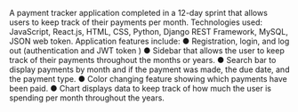 A payment tracker application completed in a 12-day sprint that allows users to keep track of their payments per month.
Technologies used: JavaScript, React.js, HTML, CSS, Python, Django REST Framework, MySQL, JSON web token.
Application features include:
●	Registration, login, and log out (authentication and JWT token )
●	Sidebar that allows the user to keep track of their payments throughout the months or years.
●	Search bar to display payments by month and if the payment was made, the due date, and the payment type.
●	Color changing feature showing which payments have been paid.
●	Chart displays data to keep track of how much the user is spending per month throughout the years.
